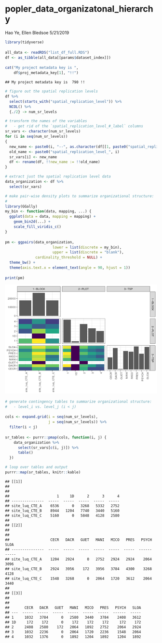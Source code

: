 popler\_data\_organizatonal\_hierarchy
================
Hao Ye, Ellen Bledsoe
5/21/2019

``` r
library(tidyverse)

all_data <- readRDS("list_df_full.RDS")
df <- as_tibble(all_data[[params$dataset_index]])

cat("My project metadata key is ", 
    df$proj_metadata_key[1], "!!")
```

    ## My project metadata key is  790 !!

``` r
# figure out the spatial replication levels
df %>% 
  select(starts_with("spatial_replication_level")) %>%
  NCOL() %>%
  {./2} -> num_sr_levels
```

``` r
# transform the names of the variables
#   - get rid of the `spatial_replication_level_#_label` columns
sr_vars <- character(num_sr_levels)
for (i in seq(num_sr_levels))
{
  new_name <- paste0(i, "--", as.character(df[[1, paste0("spatial_replication_level_", i, "_label")]]))
  old_name <- paste0("spatial_replication_level_", i)
  sr_vars[i] <- new_name
  df <- rename(df, !!new_name := !!old_name)
}
```

``` r
# extract just the spatial replication level data
data_organization <- df %>%
  select(sr_vars)
```

``` r
# make pair-wise density plots to summarize organizational structure:
# 
library(GGally)
my_bin <- function(data, mapping, ...) {
  ggplot(data = data, mapping = mapping) +
    geom_bin2d(...) +
    scale_fill_viridis_c()
}

pm <- ggpairs(data_organization, 
                      lower = list(discrete = my_bin), 
                      upper = list(discrete = "blank"), 
              cardinality_threshold = NULL) + 
  theme_bw() + 
  theme(axis.text.x = element_text(angle = 90, hjust = 1))

print(pm)
```

![](data_report-123_files/figure-markdown_github/unnamed-chunk-5-1.png)

``` r
# generate contingency tables to summarize organizational structure:
#   - level_i vs. level_j (i < j)

cols <- expand.grid(i = seq(num_sr_levels), 
                    j = seq(num_sr_levels)) %>%
  filter(i < j)

sr_tables <- purrr::pmap(cols, function(i, j) {
    data_organization %>%
      select(sr_vars[c(i, j)]) %>%
      table()
  })
```

``` r
# loop over tables and output
purrr::map(sr_tables, knitr::kable)
```

    ## [[1]]
    ## 
    ## 
    ##                      1     1D      2      3      4
    ## ---------------  -----  -----  -----  -----  -----
    ## site_luq_CTE_A    6536      0   3268   5332   2752
    ## site_luq_CTE_B    8944   1204   7740   3440   5160
    ## site_luq_CTE_C    5160      0   5848   4128   2580
    ## 
    ## [[2]]
    ## 
    ## 
    ##                   CECR   DACR   GUET   MANI   MICO   PRES   PSYCH   SLOA
    ## ---------------  -----  -----  -----  -----  -----  -----  ------  -----
    ## site_luq_CTE_A    1204   2924      0   2752   2924   2924    2064   3096
    ## site_luq_CTE_B    2924   3956    172   3956   3784   4300    3268   4128
    ## site_luq_CTE_C    1548   3268      0   2064   1720   3612    2064   3440
    ## 
    ## [[3]]
    ## 
    ## 
    ##       CECR   DACR   GUET   MANI   MICO   PRES   PSYCH   SLOA
    ## ---  -----  -----  -----  -----  -----  -----  ------  -----
    ## 1     1032   3784      0   2580   3440   3784    2408   3612
    ## 1D     172    172      0    172    172    172     172    172
    ## 2     2408   2580    172   2064   1892   2752    2064   2924
    ## 3     1032   2236      0   2064   1720   2236    1548   2064
    ## 4     1032   1376      0   1892   1204   1892    1204   1892
